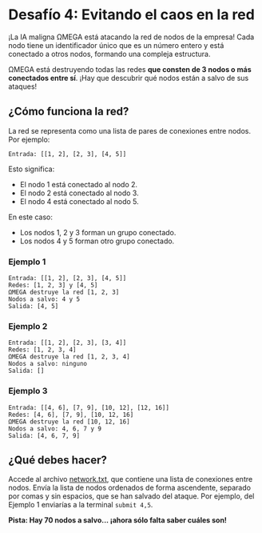 # Desafío 4: Evitando el caos en la red

¡La IA maligna ΩMEGA está atacando la red de nodos de la empresa! Cada nodo tiene un identificador único que es un número entero y está conectado a otros nodos, formando una compleja estructura.

ΩMEGA está destruyendo todas las redes **que consten de 3 nodos o más conectados entre sí**. ¡Hay que descubrir qué nodos están a salvo de sus ataques!

## ¿Cómo funciona la red? 

La red se representa como una lista de pares de conexiones entre nodos. Por ejemplo: 

`Entrada: [[1, 2], [2, 3], [4, 5]]`

Esto significa:

- El nodo 1 está conectado al nodo 2.
- El nodo 2 está conectado al nodo 3.
- El nodo 4 está conectado al nodo 5.

En este caso:

- Los nodos 1, 2 y 3 forman un grupo conectado.
- Los nodos 4 y 5 forman otro grupo conectado.

### Ejemplo 1

```text
Entrada: [[1, 2], [2, 3], [4, 5]]
Redes: [1, 2, 3] y [4, 5]
ΩMEGA destruye la red [1, 2, 3]
Nodos a salvo: 4 y 5
Salida: [4, 5]
```

### Ejemplo 2

```text
Entrada: [[1, 2], [2, 3], [3, 4]]
Redes: [1, 2, 3, 4]
ΩMEGA destruye la red [1, 2, 3, 4]
Nodos a salvo: ninguno
Salida: []
```

### Ejemplo 3
    
```text
Entrada: [[4, 6], [7, 9], [10, 12], [12, 16]]
Redes: [4, 6], [7, 9], [10, 12, 16]
ΩMEGA destruye la red [10, 12, 16]
Nodos a salvo: 4, 6, 7 y 9
Salida: [4, 6, 7, 9]
```

## ¿Qué debes hacer?

Accede al archivo [network.txt](./network.txt), que contiene una lista de conexiones entre nodos. Envía la lista de nodos ordenados de forma ascendente, separado por comas y sin espacios, que se han salvado del ataque. Por ejemplo, del Ejemplo 1 enviarías a la terminal `submit 4,5`.

**Pista: Hay 70 nodos a salvo... ¡ahora sólo falta saber cuáles son!**